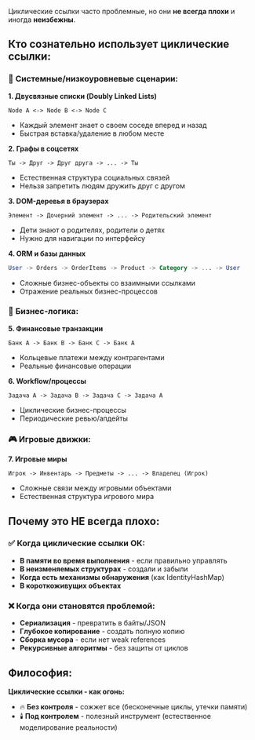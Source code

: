 Циклические ссылки часто проблемные, но они **не всегда плохи** и иногда **неизбежны**.

## **Кто сознательно использует циклические ссылки:**

### 🔧 **Системные/низкоуровневые сценарии:**

**1. Двусвязные списки (Doubly Linked Lists)**
```
Node A <-> Node B <-> Node C
```
- Каждый элемент знает о своем соседе вперед и назад
- Быстрая вставка/удаление в любом месте

**2. Графы в соцсетях**
```
Ты -> Друг -> Друг друга -> ... -> Ты
```
- Естественная структура социальных связей
- Нельзя запретить людям дружить друг с другом

**3. DOM-деревья в браузерах**
```
Элемент -> Дочерний элемент -> ... -> Родительский элемент
```
- Дети знают о родителях, родители о детях
- Нужно для навигации по интерфейсу

**4. ORM и базы данных**
```sql
User -> Orders -> OrderItems -> Product -> Category -> ... -> User
```
- Сложные бизнес-объекты со взаимными ссылками
- Отражение реальных бизнес-процессов

### 💼 **Бизнес-логика:**

**5. Финансовые транзакции**
```
Банк A -> Банк B -> Банк C -> Банк A
```
- Кольцевые платежи между контрагентами
- Реальные финансовые операции

**6. Workflow/процессы**
```
Задача A -> Задача B -> Задача C -> Задача A
```
- Циклические бизнес-процессы
- Периодические ревью/апдейты

### 🎮 **Игровые движки:**

**7. Игровые миры**
```
Игрок -> Инвентарь -> Предметы -> ... -> Владелец (Игрок)
```
- Сложные связи между игровыми объектами
- Естественная структура игрового мира

## **Почему это НЕ всегда плохо:**

### ✅ **Когда циклические ссылки ОК:**
- **В памяти во время выполнения** - если правильно управлять
- **В неизменяемых структурах** - создали и забыли
- **Когда есть механизмы обнаружения** (как IdentityHashMap)
- **В короткоживущих объектах**

### ❌ **Когда они становятся проблемой:**
- **Сериализация** - превратить в байты/JSON
- **Глубокое копирование** - создать полную копию
- **Сборка мусора** - если нет weak references
- **Рекурсивные алгоритмы** - без защиты от циклов

## **Философия:**

**Циклические ссылки - как огонь:**
- 🔥 **Без контроля** - сожжет все (бесконечные циклы, утечки памяти)
- 🕯️ **Под контролем** - полезный инструмент (естественное моделирование реальности)

